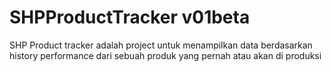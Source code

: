# SHPProductTracker v01beta
SHP Product tracker adalah project untuk menampilkan data berdasarkan history performance dari sebuah produk yang pernah atau akan di produksi
